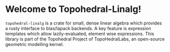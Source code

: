 # Welcome to Topohedral-Linalg!

``topohedral-linalg`` is a crate for small, dense linear algebra which provides a rusty interface 
to blas/lapack backends. A key feature is expression templates which allow lazily-evaluated, 
element wise expressions. This library is part of the Topohedral Project of TopoHedralLabs, an 
open-source geometric modelling kernel.

